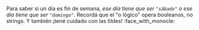 Para saber si un día es fin de semana, _ese día tiene que ser `"sábado"` o ese día tiene que ser `"domingo"`_. Recordá que el "o lógico" opera booleanos, no strings. Y también ¡tené cuidado con las tildes! :face_with_monocle: